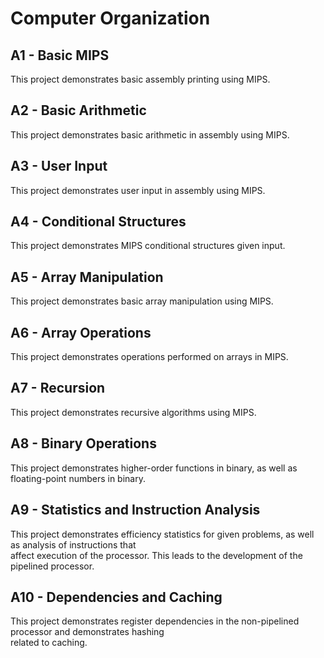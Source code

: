 # Computer Organization
## A1 - Basic MIPS
This project demonstrates basic assembly printing using MIPS.

## A2 - Basic Arithmetic
This project demonstrates basic arithmetic in assembly using MIPS.

## A3 - User Input
This project demonstrates user input in assembly using MIPS.

## A4 - Conditional Structures
This project demonstrates MIPS conditional structures given input.

## A5 - Array Manipulation
This project demonstrates basic array manipulation using MIPS.

## A6 - Array Operations
This project demonstrates operations performed on arrays in MIPS.

## A7 - Recursion
This project demonstrates recursive algorithms using MIPS.

## A8 - Binary Operations
This project demonstrates higher-order functions in binary, as well as \
floating-point numbers in binary.

## A9 - Statistics and Instruction Analysis
This project demonstrates efficiency statistics for given problems, as well as analysis of instructions that \
affect execution of the processor. This leads to the development of the pipelined processor.

## A10 - Dependencies and Caching
This project demonstrates register dependencies in the non-pipelined processor and demonstrates hashing \
related to caching.
